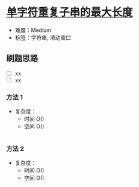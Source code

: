# [单字符重复子串的最大长度](https://leetcode-cn.com/problems/swap-for-longest-repeated-character-substring/)

- 难度：Medium
- 标签：字符串, 滑动窗口

## 刷题思路

- [ ] xx
- [ ] xx

### 方法 1

- 复杂度：
    - 时间 O()
    - 空间 O()

``` js

```

### 方法 2

- 复杂度：
    - 时间 O()
    - 空间 O()

``` js

```
